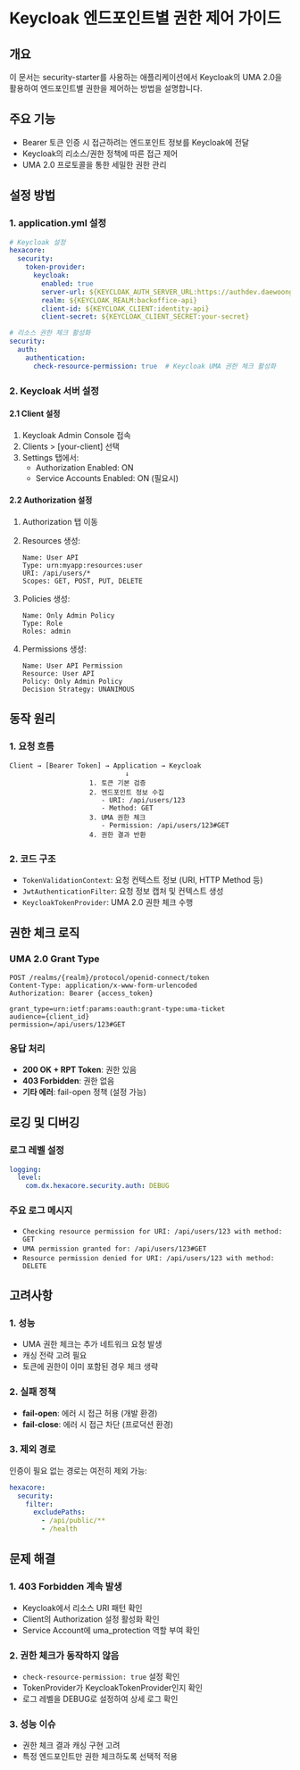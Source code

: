 # Keycloak 엔드포인트별 권한 제어 가이드

## 개요
이 문서는 security-starter를 사용하는 애플리케이션에서 Keycloak의 UMA 2.0을 활용하여 엔드포인트별 권한을 제어하는 방법을 설명합니다.

## 주요 기능
- Bearer 토큰 인증 시 접근하려는 엔드포인트 정보를 Keycloak에 전달
- Keycloak의 리소스/권한 정책에 따른 접근 제어
- UMA 2.0 프로토콜을 통한 세밀한 권한 관리

## 설정 방법

### 1. application.yml 설정

```yaml
# Keycloak 설정
hexacore:
  security:
    token-provider:
      keycloak:
        enabled: true
        server-url: ${KEYCLOAK_AUTH_SERVER_URL:https://authdev.daewoong.co.kr/}
        realm: ${KEYCLOAK_REALM:backoffice-api}
        client-id: ${KEYCLOAK_CLIENT:identity-api}
        client-secret: ${KEYCLOAK_CLIENT_SECRET:your-secret}

# 리소스 권한 체크 활성화
security:
  auth:
    authentication:
      check-resource-permission: true  # Keycloak UMA 권한 체크 활성화
```

### 2. Keycloak 서버 설정

#### 2.1 Client 설정
1. Keycloak Admin Console 접속
2. Clients > [your-client] 선택
3. Settings 탭에서:
   - Authorization Enabled: ON
   - Service Accounts Enabled: ON (필요시)

#### 2.2 Authorization 설정
1. Authorization 탭 이동
2. Resources 생성:
   ```
   Name: User API
   Type: urn:myapp:resources:user
   URI: /api/users/*
   Scopes: GET, POST, PUT, DELETE
   ```

3. Policies 생성:
   ```
   Name: Only Admin Policy
   Type: Role
   Roles: admin
   ```

4. Permissions 생성:
   ```
   Name: User API Permission
   Resource: User API
   Policy: Only Admin Policy
   Decision Strategy: UNANIMOUS
   ```

## 동작 원리

### 1. 요청 흐름
```
Client → [Bearer Token] → Application → Keycloak
                             ↓
                    1. 토큰 기본 검증
                    2. 엔드포인트 정보 수집
                       - URI: /api/users/123
                       - Method: GET
                    3. UMA 권한 체크
                       - Permission: /api/users/123#GET
                    4. 권한 결과 반환
```

### 2. 코드 구조
- `TokenValidationContext`: 요청 컨텍스트 정보 (URI, HTTP Method 등)
- `JwtAuthenticationFilter`: 요청 정보 캡처 및 컨텍스트 생성
- `KeycloakTokenProvider`: UMA 2.0 권한 체크 수행

## 권한 체크 로직

### UMA 2.0 Grant Type
```http
POST /realms/{realm}/protocol/openid-connect/token
Content-Type: application/x-www-form-urlencoded
Authorization: Bearer {access_token}

grant_type=urn:ietf:params:oauth:grant-type:uma-ticket
audience={client_id}
permission=/api/users/123#GET
```

### 응답 처리
- **200 OK + RPT Token**: 권한 있음
- **403 Forbidden**: 권한 없음
- **기타 에러**: fail-open 정책 (설정 가능)

## 로깅 및 디버깅

### 로그 레벨 설정
```yaml
logging:
  level:
    com.dx.hexacore.security.auth: DEBUG
```

### 주요 로그 메시지
- `Checking resource permission for URI: /api/users/123 with method: GET`
- `UMA permission granted for: /api/users/123#GET`
- `Resource permission denied for URI: /api/users/123 with method: DELETE`

## 고려사항

### 1. 성능
- UMA 권한 체크는 추가 네트워크 요청 발생
- 캐싱 전략 고려 필요
- 토큰에 권한이 이미 포함된 경우 체크 생략

### 2. 실패 정책
- **fail-open**: 에러 시 접근 허용 (개발 환경)
- **fail-close**: 에러 시 접근 차단 (프로덕션 환경)

### 3. 제외 경로
인증이 필요 없는 경로는 여전히 제외 가능:
```yaml
hexacore:
  security:
    filter:
      excludePaths:
        - /api/public/**
        - /health
```

## 문제 해결

### 1. 403 Forbidden 계속 발생
- Keycloak에서 리소스 URI 패턴 확인
- Client의 Authorization 설정 활성화 확인
- Service Account에 uma_protection 역할 부여 확인

### 2. 권한 체크가 동작하지 않음
- `check-resource-permission: true` 설정 확인
- TokenProvider가 KeycloakTokenProvider인지 확인
- 로그 레벨을 DEBUG로 설정하여 상세 로그 확인

### 3. 성능 이슈
- 권한 체크 결과 캐싱 구현 고려
- 특정 엔드포인트만 권한 체크하도록 선택적 적용
